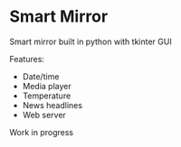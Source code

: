 # Smart Mirror
Smart mirror built in python with tkinter GUI

Features:
  - Date/time
  - Media player
  - Temperature
  - News headlines 
  - Web server

Work in progress

